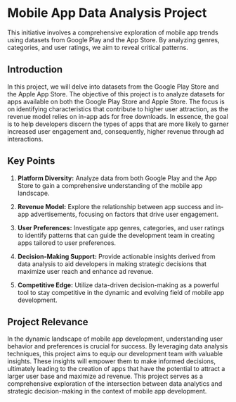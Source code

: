 # Mobile App Data Analysis Project
This initiative involves a comprehensive exploration of mobile app trends using datasets from Google Play and the App Store. By analyzing genres, categories, and user ratings, we aim to reveal critical patterns.

## Introduction

In this project, we will delve into datasets from the Google Play Store and the Apple App Store. The objective of this project is to analyze datasets for apps available on both the Google Play Store and Apple Store. The focus is on identifying characteristics that contribute to higher user attraction, as the revenue model relies on in-app ads for free downloads. In essence, the goal is to help developers discern the types of apps that are more likely to garner increased user engagement and, consequently, higher revenue through ad interactions.

## Key Points

1. **Platform Diversity:** Analyze data from both Google Play and the App Store to gain a comprehensive understanding of the mobile app landscape.

2. **Revenue Model:** Explore the relationship between app success and in-app advertisements, focusing on factors that drive user engagement.

3. **User Preferences:** Investigate app genres, categories, and user ratings to identify patterns that can guide the development team in creating apps tailored to user preferences.

4. **Decision-Making Support:** Provide actionable insights derived from data analysis to aid developers in making strategic decisions that maximize user reach and enhance ad revenue.

5. **Competitive Edge:** Utilize data-driven decision-making as a powerful tool to stay competitive in the dynamic and evolving field of mobile app development.

## Project Relevance

In the dynamic landscape of mobile app development, understanding user behavior and preferences is crucial for success. By leveraging data analysis techniques, this project aims to equip our development team with valuable insights. These insights will empower them to make informed decisions, ultimately leading to the creation of apps that have the potential to attract a larger user base and maximize ad revenue. This project serves as a comprehensive exploration of the intersection between data analytics and strategic decision-making in the context of mobile app development.
